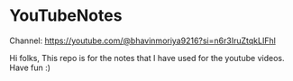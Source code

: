 # YouTubeNotes
Channel: https://youtube.com/@bhavinmoriya9216?si=n6r3IruZtqkLIFhl

Hi folks,
This repo is for the notes that I have used for the youtube videos.
Have fun :)
